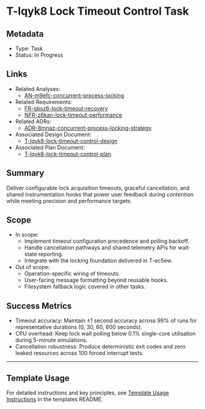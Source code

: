 # T-lqyk8 Lock Timeout Control Task

## Metadata

- Type: Task
- Status: In Progress
  <!-- Draft: Under discussion | In Progress: Actively working | Complete: Code complete | Cancelled: Work intentionally halted -->

## Links

- Related Analyses:
  - [AN-m9efc-concurrent-process-locking](../../analysis/AN-m9efc-concurrent-process-locking.md)
- Related Requirements:
  - [FR-gbsz6-lock-timeout-recovery](../../requirements/FR-gbsz6-lock-timeout-recovery.md)
  - [NFR-z6kan-lock-timeout-performance](../../requirements/NFR-z6kan-lock-timeout-performance.md)
- Related ADRs:
  - [ADR-8mnaz-concurrent-process-locking-strategy](../../adr/ADR-8mnaz-concurrent-process-locking-strategy.md)
- Associated Design Document:
  - [T-lqyk8-lock-timeout-control-design](./design.md)
- Associated Plan Document:
  - [T-lqyk8-lock-timeout-control-plan](./plan.md)

## Summary

Deliver configurable lock acquisition timeouts, graceful cancellation, and shared instrumentation hooks that power user feedback during contention while meeting precision and performance targets.

## Scope

- In scope:
  - Implement timeout configuration precedence and polling backoff.
  - Handle cancellation pathways and shared telemetry APIs for wait-state reporting.
  - Integrate with the locking foundation delivered in T-ec5ew.
- Out of scope:
  - Operation-specific wiring of timeouts.
  - User-facing message formatting beyond reusable hooks.
  - Filesystem fallback logic covered in other tasks.

## Success Metrics

- Timeout accuracy: Maintain ±1 second accuracy across 99% of runs for representative durations (0, 30, 60, 600 seconds).
- CPU overhead: Keep lock wait polling below 0.1% single-core utilisation during 5-minute simulations.
- Cancellation robustness: Produce deterministic exit codes and zero leaked resources across 100 forced interrupt tests.

---

## Template Usage

For detailed instructions and key principles, see [Template Usage Instructions](../../templates/README.md#task-template-taskmd) in the templates README.
